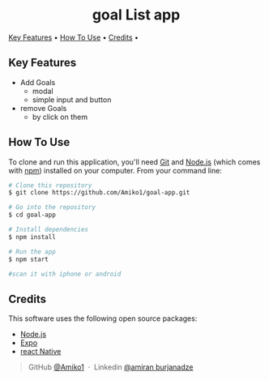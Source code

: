 <h1 align="center">
  goal List app
  <br>
</h1>

<p float="left">
  <a href="#key-features">Key Features</a> •
  <a href="#how-to-use">How To Use</a> •
  <a href="#credits">Credits</a> •
</p>

## Key Features

- Add Goals
  - modal
  - simple input and button
- remove Goals
  - by click on them

## How To Use

To clone and run this application, you'll need [Git](https://git-scm.com) and [Node.js](https://nodejs.org/en/download/) (which comes with [npm](http://npmjs.com)) installed on your computer. From your command line:

```bash
# Clone this repository
$ git clone https://github.com/Amiko1/goal-app.git

# Go into the repository
$ cd goal-app

# Install dependencies
$ npm install

# Run the app
$ npm start

#scan it with iphone or android

```

## Credits

This software uses the following open source packages:

- [Node.js](https://nodejs.org/)
- [Expo](https://expo.dev/)
- [react Native](https://reactnative.dev/)

> GitHub [@Amiko1](https://github.com/Amiko1) &nbsp;&middot;&nbsp;
> Linkedin [@amiran burjanadze](https://www.linkedin.com/in/amiran-burjanadze-a301111b7/)
